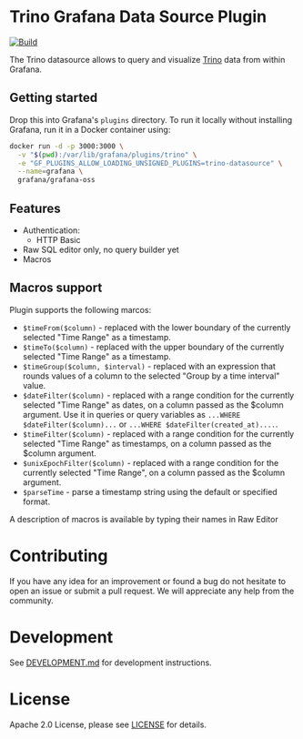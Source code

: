 # Trino Grafana Data Source Plugin

[![Build](https://github.com/starburstdata/grafana-trino/workflows/CI/badge.svg)](https://github.com/grafana/grafana-datasource-backend/actions?query=workflow%3A%22CI%22)

The Trino datasource allows to query and visualize [Trino](https://trino.io/) data from within Grafana.

## Getting started

Drop this into Grafana's `plugins` directory. To run it locally without installing Grafana, run it in a Docker container using:

```bash
docker run -d -p 3000:3000 \
  -v "$(pwd):/var/lib/grafana/plugins/trino" \
  -e "GF_PLUGINS_ALLOW_LOADING_UNSIGNED_PLUGINS=trino-datasource" \
  --name=grafana \
  grafana/grafana-oss
```


## Features

* Authentication:
  * HTTP Basic
* Raw SQL editor only, no query builder yet
* Macros

## Macros support

Plugin supports the following marcos:

* `$timeFrom($column)` - replaced with the lower boundary of the currently selected "Time Range" as a timestamp.
* `$timeTo($column)` - replaced with the upper boundary of the currently selected "Time Range" as a timestamp.
* `$timeGroup($column, $interval)` - replaced with an expression that rounds values of a column
  to the selected "Group by a time interval" value.
* `$dateFilter($column)` - replaced with a range condition for the currently selected "Time Range" as dates,
  on a column passed as the $column argument. Use it in queries or query variables
  as `...WHERE $dateFilter($column)...` or `...WHERE $dateFilter(created_at)....`.
* `$timeFilter($column)` - replaced with a range condition for the currently selected "Time Range" as timestamps,
  on a column passed as the $column argument.
* `$unixEpochFilter($column)` - replaced with a range condition for the currently selected "Time Range",
  on a column passed as the $column argument.
* `$parseTime` - parse a timestamp string using the default or specified format.

A description of macros is available by typing their names in Raw Editor

# Contributing

If you have any idea for an improvement or found a bug do not hesitate to open an issue or submit a pull request.
We will appreciate any help from the community.

# Development

See [DEVELOPMENT.md](https://github.com/starburstdata/grafana-trino/blob/main/DEVELOPMENT.md) for development instructions.

# License

Apache 2.0 License, please see [LICENSE](https://github.com/starburstdata/grafana-trino/blob/main/LICENSE) for details.
